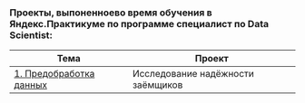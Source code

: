 ### Проекты, выпоненноево время обучения в Яндекс.Практикуме по программе специалист по Data Scientist:
 Тема | Проект 
--- | --- 
[1. Предобработка данных](https://github.com/bicerinka/data_science_portfolio/tree/master/1.%20%D0%9F%D1%80%D0%B5%D0%B4%D0%BE%D0%B1%D1%80%D0%B0%D0%B1%D0%BE%D1%82%D0%BA%D0%B0%20%D0%B4%D0%B0%D0%BD%D0%BD%D1%8B%D1%85) | Исследование надёжности заёмщиков 

